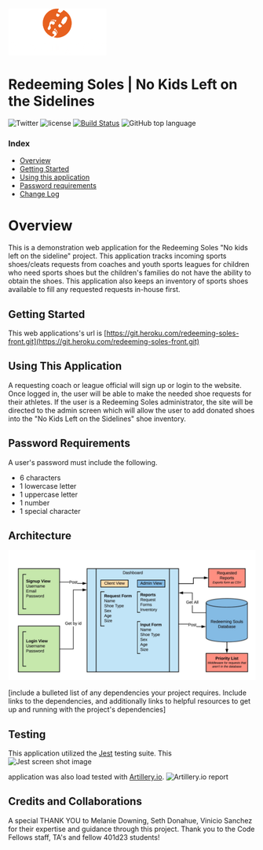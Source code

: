 ![redeeming soles logo image](assets/logo__white_200w.png)

# Redeeming Soles | No Kids Left on the Sidelines

![Twitter](https://img.shields.io/twitter/url/http/shields.io.svg?style=social)
![license](https://img.shields.io/github/license/mashape/apistatus.svg)
[![Build Status](https://travis-ci.org/RedeemingSoles/front-end.svg?branch=staging)](https://travis-ci.org/RedeemingSoles/front-end)
![GitHub top language](https://img.shields.io/github/languages/top/badges/shields.svg)


### Index
- [Overview](#overview)
- [Getting Started](#getting-started)
- [Using this application](#using-this-application)
- [Password requirements](#password-requirements)
- [Change Log](#change-log)

# Overview
This is a demonstration web application for the Redeeming Soles "No kids left on the sideline" 
project.  This application tracks incoming sports shoes/cleats requests from coaches and youth 
sports leagues for children who need sports shoes but the children's families do not have the 
ability to obtain the shoes.  This application also keeps an inventory of sports shoes available
to fill any requested requests in-house first.


## Getting Started
This web applications's url is [https://git.heroku.com/redeeming-soles-front.git](https://git.heroku.com/redeeming-soles-front.git)


## Using This Application
A requesting coach or league official will sign up or login to the website.  Once logged in, the 
user will be able to make the needed shoe requests for their athletes.  If the user is a 
Redeeming Soles administrator, the site will be directed to the admin screen which will allow the
 user to add donated shoes into the "No Kids Left on the Sidelines" shoe inventory.


## Password Requirements
A user's password must include the following. 
- 6 characters
- 1 lowercase letter
- 1 uppercase letter
- 1 number
- 1 special character

## Architecture
![redeeming soles story board image](assets/redeeming-soles-story-board.jpeg)

[include a bulleted list of any dependencies your project requires. Include links to the dependencies, and additionally links to helpful resources to get up and running with the project's dependencies]


## Testing
This application utilized the [Jest](https://facebook.github.io/jest/en/) testing suite.  This 
![Jest screen shot image](assets/...)

application was also load tested with [Artillery.io](https://artillery.io/).
![Artillery.io report](assets/...)




## Credits and Collaborations
A special THANK YOU to Melanie Downing, Seth Donahue, Vinicio Sanchez for their expertise and 
guidance through this project.  Thank you to the Code Fellows staff, TA's and fellow 401d23 students!